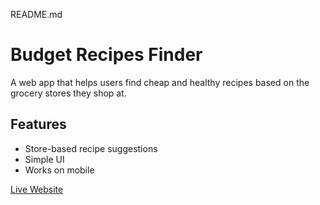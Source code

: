 README.md
# Budget Recipes Finder

A web app that helps users find cheap and healthy recipes based on the grocery stores they shop at.

## Features
- Store-based recipe suggestions
- Simple UI
- Works on mobile

[Live Website](https://giancarloperez-cs.github.io/budget-recipes-app/)
